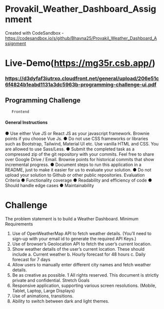 # Provakil_Weather_Dashboard_Assignment
Created with CodeSandbox - https://codesandbox.io/s/github/Bhavna25/Provakil_Weather_Dashboard_Assignment
# Live-Demo(https://mg35r.csb.app/)

### https://d3dyfaf3iutrxo.cloudfront.net/general/upload/206e51c6f4824b1eabd1131a3dc5963b-programming-challenge-ui.pdf

## Programming Challenge
       Frontend
#### General Instructions
● Use either Vue JS or React JS as your javascript framework. Brownie points if you
choose Vue Js.
● Do not use CSS frameworks or libraries such as Bootstrap, Tailwind, Material UI etc.
Use vanilla HTML and CSS. You are allowed to use Sass/Less.
● Submit the completed task as a compressed zip of the git repository with your commits.
Feel free to share over Google Drive / Email. Brownie points for historical commits that
show incremental progress.
● Document steps to run this application in a README, just to make it easier for us to
evaluate your solution.
● Do not upload your solution to Github or other public repositories.
Evaluation Criteria
● Functionality coverage
● Readability and efficiency of code
● Should handle edge cases
● Maintainability

# Challenge
The problem statement is to build a Weather Dashboard.
Minimum Requirements
1. Use of OpenWeatherMap API to fetch weather details. (You’ll need to sign-up with
your email id to generate the required API Keys.)
2. Use of browser’s Geolocation API to fetch the user’s current location.
3. Show weather details of the user’s current location. These should include
a. Current weather
b. Hourly forecast for 48 hours
c. Daily forecast for 7 days
4. Allow users to manually enter different city names and fetch weather details.
5. Be as creative as possible.
1
All rights reserved. This document is strictly private and confidential.
Stretch Goals
1. Responsive application, supporting various screen resolutions. (Mobile, Tablet, Laptop,
Large Displays)
2. Use of animations, transitions.
3. Ability to switch between dark and light themes.
